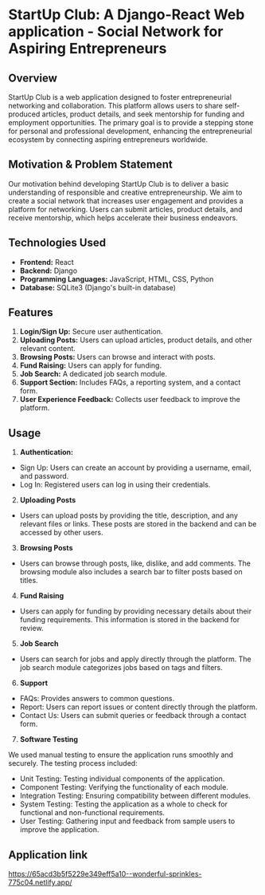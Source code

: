 # StartUp Club: A Django-React Web application - Social Network for Aspiring Entrepreneurs

## Overview
StartUp Club is a web application designed to foster entrepreneurial networking and collaboration. This platform allows users to share self-produced articles, product details, and seek mentorship for funding and employment opportunities. The primary goal is to provide a stepping stone for personal and professional development, enhancing the entrepreneurial ecosystem by connecting aspiring entrepreneurs worldwide.

## Motivation & Problem Statement
Our motivation behind developing StartUp Club is to deliver a basic understanding of responsible and creative entrepreneurship. We aim to create a social network that increases user engagement and provides a platform for networking. Users can submit articles, product details, and receive mentorship, which helps accelerate their business endeavors.

## Technologies Used
- **Frontend:** React
- **Backend:** Django
- **Programming Languages:** JavaScript, HTML, CSS, Python
- **Database:** SQLite3 (Django's built-in database)

## Features
1. **Login/Sign Up:** Secure user authentication.
2. **Uploading Posts:** Users can upload articles, product details, and other relevant content.
3. **Browsing Posts:** Users can browse and interact with posts.
4. **Fund Raising:** Users can apply for funding.
5. **Job Search:** A dedicated job search module.
6. **Support Section:** Includes FAQs, a reporting system, and a contact form.
7. **User Experience Feedback:** Collects user feedback to improve the platform.

## Usage
1. **Authentication:**
- Sign Up: Users can create an account by providing a username, email, and password.
- Log In: Registered users can log in using their credentials.

2. **Uploading Posts**
- Users can upload posts by providing the title, description, and any relevant files or links. These posts are stored in the backend and can be accessed by other users.

3. **Browsing Posts**
- Users can browse through posts, like, dislike, and add comments. The browsing module also includes a search bar to filter posts based on titles.

4. **Fund Raising**
- Users can apply for funding by providing necessary details about their funding requirements. This information is stored in the backend for review.

5. **Job Search**
- Users can search for jobs and apply directly through the platform. The job search module categorizes jobs based on tags and filters.

6. **Support**
- FAQs: Provides answers to common questions.
- Report: Users can report issues or content directly through the platform.
- Contact Us: Users can submit queries or feedback through a contact form.

7. **Software Testing**

We used manual testing to ensure the application runs smoothly and securely. The testing process included:

- Unit Testing: Testing individual components of the application.
- Component Testing: Verifying the functionality of each module.
- Integration Testing: Ensuring compatibility between different modules.
- System Testing: Testing the application as a whole to check for functional and non-functional requirements.
- User Testing: Gathering input and feedback from sample users to improve the application.

## Application link
https://65acd3b5f5229e349eff5a10--wonderful-sprinkles-775c04.netlify.app/
